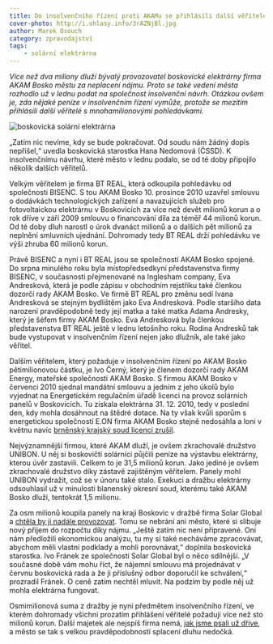 ```yaml
---
title: Do insolvenčního řízení proti AKAMu se přihlásili další věřitelé. Chtějí přes sto milionů
cover-photo: http://i.ohlasy.info/3rAZNjBl.jpg
author: Marek Osouch
category: zpravodajství
tags:
    - solární elektrárna
---
```


*Více než dva miliony dluží bývalý provozovatel boskovické elektrárny firma AKAM Bosko městu za neplacení nájmu. Proto se také vedení města rozhodlo už v lednu podat na společnost insolvenční návrh. Otázkou ovšem je, zda nějaké peníze v insolvenčním řízení vymůže, protože se mezitím přihlásili další věřitelé s mnohamilionovými pohledávkami.*

<img src="http://i.ohlasy.info/3rAZNjB.jpg" alt="boskovická solární elektrárna" class="img-responsive img-popup" data-author="Tomáš Trumpeš">

„Zatím nic nevíme, kdy se bude pokračovat. Od soudu nám žádný dopis nepřišel,“ uvedla boskovická starostka Hana Nedomová (ČSSD). K insolvenčnímu návrhu, které město v lednu podalo, se od té doby připojilo několik dalších věřitelů.

Velkým věřitelem je firma BT REAL, která odkoupila pohledávku od společnosti BISENC. S tou AKAM Bosko 10. prosince 2010 uzavřel smlouvu o dodávkách technologických zařízení a navazujících služeb pro fotovoltaickou elektrárnu v Boskovicích za více než devět milionů korun a o rok dříve v září 2009 smlouvu o financování díla za téměř 44 milionů korun. Od té doby dluh narostl o úrok dvanáct milionů a o dalších pět milionů za neplnění smluvních ujednání. Dohromady tedy BT REAL drží pohledávku ve výši zhruba 60 milionů korun.

Právě BISENC a nyní i BT REAL jsou se společností AKAM Bosko spojené. Do srpna minulého roku byla místopředsedkyní představenstva firmy BISENC, v současnosti přejmenované na Inglesham company, Eva Andresková, která je podle zápisu v obchodním rejstříku také členkou dozorčí rady AKAM Bosko. Ve firmě BT REAL pro změnu sedí Ivana Andresková se stejným bydlištěm jako Eva Andresková. Podle staršího data narození pravděpodobně tedy její matka a také matka Adama Andresky, který je šéfem firmy AKAM Bosko. Eva Andresková byla členkou představenstva BT REAL ještě v lednu letošního roku. Rodina Andresků tak bude vystupovat v insolvenčním řízení nejen jako dlužník, ale také jako věřitel.

Dalším věřitelem, který požaduje v insolvenčním řízení po AKAM Bosko pětimilionovou částku, je Ivo Černý, který je členem dozorčí rady AKAM Energy, mateřské společnosti AKAM Bosko. S firmou AKAM Bosko v červenci 2010 sjednal mandátní smlouvu a jedním z jeho úkolů bylo vyjednat na Energetickém regulačním úřadě licenci na provoz solárních panelů v Boskovicích. Tu získala elektrárna 31. 12. 2010, tedy v poslední den, kdy mohla dosáhnout na štědré dotace. Na ty však kvůli sporům s energetickou společností E.ON firma AKAM Bosko stejně nedosáhla a loni v květnu navíc [brněnský krajský soud licenci zrušil](/clanky/2015/05/akam-bez-licence.html).

Nejvýznamnější firmou, které AKAM dluží, je ovšem zkrachovalé družstvo UNIBON. U něj si boskovičtí solárníci půjčili peníze na výstavbu elektrárny, kterou úvěr zastavili. Celkem to je 31,5 milionů korun. Jako jediné je ovšem zkrachovalé družstvo díky zástavě zajištěným věřitelem. Panely mohl UNIBON vydražit, což se v únoru také stalo. Exekuci a dražbu elektrárny odsouhlasil už v minulosti blanenský okresní soud, kterému také AKAM Bosko dluží, tentokrát 1,5 milionu.

Za osm milionů koupila panely na kraji Boskovic v dražbě firma Solar Global a [chtěla by ji nadále provozovat](/clanky/2016/03/elektrarna-koupena.html). Tomu se nebrání ani město, které si slibuje nový příjem do rozpočtu díky nájmu. „Ještě zatím nic není připravené. Oni nám předložili ekonomickou analýzu, tu my si také necháváme zpracovávat, abychom měli vlastní podklady a mohli porovnávat,“ doplnila boskovická starostka. Ivo Fránek ze společnosti Solar Global byl o něco sdílnější. „V současné době vám mohu říct, že nájemní smlouvu má projednávat v červnu boskovická rada a že ji příslušný odbor doporučil ke schválení,“ prozradil Fránek. O ceně zatím nechtěl mluvit. Na podzim by podle něj už mohla elektrárna fungovat.

Osmimilionová suma z dražby je nyní předmětem insolvenčního řízení, ve kterém dohromady všichni prozatím přihlášení věřitelé požadují více než sto milionů korun. Další majetek ale nejspíš firma nemá, [jak jsme psali už dříve](/clanky/2016/01/solarni-insolvence.html), a město se tak s velkou pravděpodobností splacení dluhu nedočká. 
